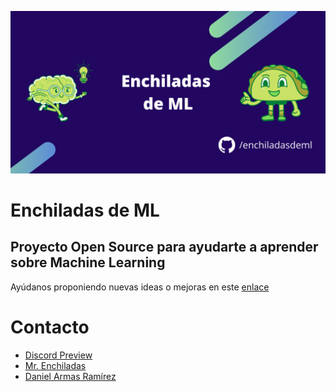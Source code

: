![Enchiladas de ML](./imgs/enchiladasdeml.png)

# Enchiladas de ML
## Proyecto Open Source para ayudarte a aprender sobre Machine Learning

Ayúdanos proponiendo nuevas ideas o mejoras en este [enlace](https://github.com/enchiladasdeml/about/issues/new/choose)

# Contacto
* [Discord Preview](https://discord.gg/vabeFY2jmC)
* [Mr. Enchiladas](https://github.com/mrenchiladas)
* [Daniel Armas Ramírez](https://github.com/daniel692a)